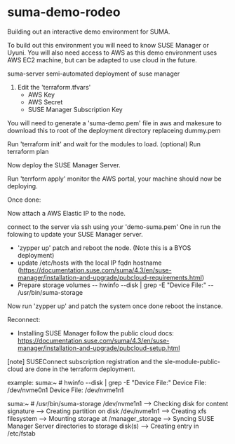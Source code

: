 # suma-demo-rodeo
Building out an interactive demo environment for SUMA.

To build out this environment you will need to know SUSE Manager or Uyuni.
You will also need access to AWS as this demo environment uses AWS EC2 machine, but can be adapted to use cloud in the future.

 suma-server
	 semi-automated deployment of suse manager

1. Edit the 'terraform.tfvars'
	- AWS Key
	- AWS Secret 
	- SUSE Manager Subscription Key

You will need to generate a 'suma-demo.pem' file in aws and makesure to download this to root of the deployment directory replaceing dummy.pem

Run 'terraform init' and wait for the modules to load. 
(optional) Run terraform plan 

Now deploy the SUSE Manager Server. 

Run 'terrform apply' monitor the AWS portal, your machine should now be deploying. 

Once done: 

Now attach a AWS Elastic IP to the node.

connect to the server via ssh using your 'demo-suma.pem' One in run the folowing to update your SUSE Manager server. 

- 'zypper up' patch and reboot the node.  (Note this is a BYOS deployment)
-  update /etc/hosts with the local IP fqdn hostname (https://documentation.suse.com/suma/4.3/en/suse-manager/installation-and-upgrade/pubcloud-requirements.html)
-  Prepare storage volumes
-- hwinfo --disk | grep -E "Device File:"
-- /usr/bin/suma-storage <devicename>

Now run 'zypper up' and patch the system once done reboot the instance. 

Reconnect:

- Installing SUSE Manager follow the public cloud docs: 
	https://documentation.suse.com/suma/4.3/en/suse-manager/installation-and-upgrade/pubcloud-setup.html

[note]  SUSEConnect subscription registration and the sle-module-public-cloud are done in the terraform deployment.

example: 
suma:~ # hwinfo --disk | grep -E "Device File:"
  Device File: /dev/nvme0n1
  Device File: /dev/nvme1n1

suma:~ # /usr/bin/suma-storage /dev/nvme1n1
--> Checking disk for content signature
--> Creating partition on disk /dev/nvme1n1
--> Creating xfs filesystem
--> Mounting storage at /manager_storage
--> Syncing SUSE Manager Server directories to storage disk(s)
--> Creating entry in /etc/fstab





